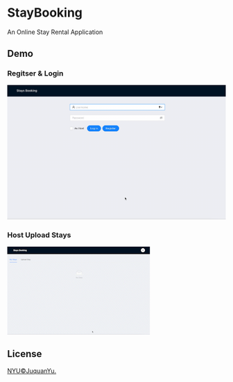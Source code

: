 # StayBooking
An Online Stay Rental Application

## Demo
### Regitser & Login
![](https://github.com/JuquanYu/StayBooking/blob/master/img/staybooking-registerlogin.gif)

### Host Upload Stays
![](https://github.com/JuquanYu/StayBooking/blob/master/img/staybooking_uploadStay_AdobeExpress.gif)

## License
[NYU©JuquanYu.](../LICENSE)

